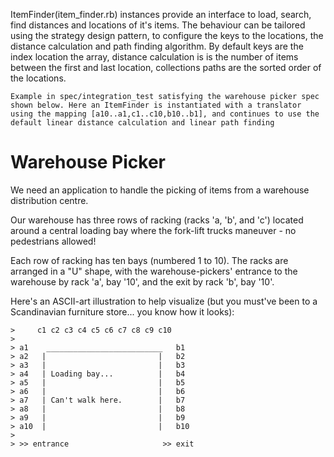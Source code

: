 ItemFinder(item_finder.rb) instances provide an interface to load, search, find distances and locations of it's items.
The behaviour can be tailored using the strategy design pattern, to configure the keys to the locations,  the distance calculation and path finding algorithm.
By default keys are the index location the array,  distance calculation is is the number of items between the first and last location, collections paths are the sorted order of the locations. 
```
Example in spec/integration_test satisfying the warehouse picker spec shown below. Here an ItemFinder is instantiated with a translator using the mapping [a10..a1,c1..c10,b10..b1], and continues to use the default linear distance calculation and linear path finding

```
# Warehouse Picker

We need an application to handle the picking of items from a warehouse distribution centre.

Our warehouse has three rows of racking (racks 'a, 'b', and 'c') located around a central loading bay where the fork-lift trucks maneuver - no pedestrians allowed!

Each row of racking has ten bays (numbered 1 to 10). The racks are arranged in a "U" shape, with the warehouse-pickers' entrance to the warehouse by rack 'a', bay '10', and the exit by rack 'b', bay '10'.

Here's an ASCII-art illustration to help visualize (but you must've been to a Scandinavian furniture store... you know how it looks):

```
>     c1 c2 c3 c4 c5 c6 c7 c8 c9 c10
>
> a1    __________________________   b1
> a2   |                         |   b2
> a3   |                         |   b3
> a4   | Loading bay...          |   b4
> a5   |                         |   b5
> a6   |                         |   b6
> a7   | Can't walk here.        |   b7
> a8   |                         |   b8
> a9   |                         |   b9
> a10  |                         |   b10
>
> >> entrance                     >> exit
```